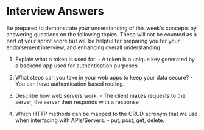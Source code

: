 # Interview Answers
Be prepared to demonstrate your understanding of this week's concepts by answering questions on the following topics. These will not be counted as a part of your sprint score but will be helpful for preparing you for your endorsement interview, and enhancing overall understanding.

1. Explain what a token is used for. - A token is a unique key generated by a backend app used for authentication purposes.

2. What steps can you take in your web apps to keep your data secure? - You can have authentication based routing. 

3. Describe how web servers work. - The client makes requests to the server, the server then responds with a response

4. Which HTTP methods can be mapped to the CRUD acronym that we use when interfacing with APIs/Servers. - put, post, get, delete. 
